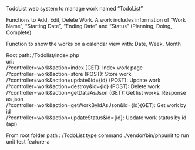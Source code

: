 TodoList
web system to manage work named “TodoList”

Functions to Add, Edit, Delete Work. A work includes information of “Work Name”, “Starting
Date”, “Ending Date” and “Status” (Planning, Doing, Complete)

Function to show the works on a calendar view with: Date, Week, Month

Root path: /Todolist/index.php
<br />
uri:<br />
/?controller=work&action=index (GET): Index work page<br />
/?controller=work&action=store (POST): Store work<br />
/?controller=work&action=update&id={id} (POST): Update work <br />
/?controller=work&action=destroy&id={id} (POST): Delete work <br />
/?controller=work&action=getDataAsJson (GET): Get list works. Response as json <br />
/?controller=work&action=getWorkByIdAsJson&id={id}(GET): Get work by id <br />
/?controller=work&action=updateStatus&id={id}: Update work status by id (api) <br />

From root folder path : /TodoList type command ./vendor/bin/phpunit to run unit test
feature-a
